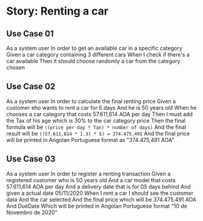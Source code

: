 # Story: Renting a car

## Use Case 01

As a system user
In order to get an available car in a specific category
Given a car category containing 3 different cars
When I check if there's a car available
Then it should choose randomly a car from the category chosen

## Use Case 02

As a system user
In order to calculate the final renting price
Given a customer eho wants to rent a car for 5 days
And he is 50 years old
When he chooses a car category that costs 57.611,614 AOA per day
Then I must add the Tax of his age which is 30% to the car category price
Then the final formula will be `((price per day * Tax) * number of days)`
And the final result will be `((57.611,614 * 1.3) * 5) = 374.475,491`
And the final price will be printed in Angolan Portuguese format as "374.475,491 AOA"

## Use Case 03

As a system user
In order to register a renting transaction
Given a registered customer who is 50 years old
And a car model that costs 57.611,614 AOA per day
And a delivery date that is for 05 days behind
And given a actual date 05/11/2020
When I rent a car I should see the customer data
And the car selected
And the final price which will be 374.475,491 AOA
And DueDate Which will be printed in Angolan Portuguese format "10 de Novembro de 2020"
